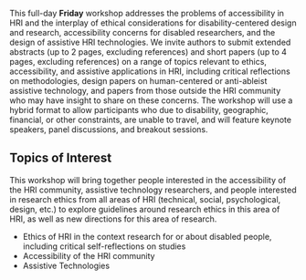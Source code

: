 This full-day **Friday** workshop addresses the problems of accessibility in HRI and the interplay of ethical considerations for disability-centered design and research, accessibility concerns for disabled researchers, and the design of assistive HRI technologies. We invite authors to submit extended abstracts (up to 2 pages, excluding references) and short papers (up to 4 pages, excluding references) on a range of topics relevant to ethics, accessibility, and assistive applications
in HRI, including critical reflections on methodologies, design papers on human-centered or anti-ableist assistive technology, and papers from those outside the HRI community who may have insight to share on these concerns.
The workshop will use a hybrid format to allow participants who due to disability, geographic, financial, or other constraints, are unable to travel, and will feature keynote speakers, panel discussions, and breakout sessions.

## Topics of Interest

This workshop will bring together people interested in the accessibility of the HRI community, assistive technology researchers, and people interested in research ethics from all areas of HRI (technical, social, psychological, design, etc.) to explore guidelines around research ethics in this area of HRI, as well as new directions for this area of research.

- Ethics of HRI in the context research for or about disabled people, including critical self-reflections on studies
- Accessibility of the HRI community
- Assistive Technologies